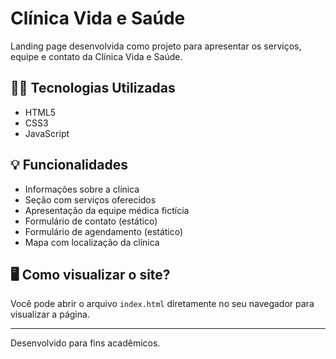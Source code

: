 # Clínica Vida e Saúde

Landing page desenvolvida como projeto para apresentar os serviços, equipe e contato da Clínica Vida e Saúde.

## 👨‍💻 Tecnologias Utilizadas
- HTML5
- CSS3
- JavaScript

## 💡 Funcionalidades
- Informações sobre a clínica
- Seção com serviços oferecidos
- Apresentação da equipe médica fictícia
- Formulário de contato (estático)
- Formulário de agendamento (estático)
- Mapa com localização da clínica

## 🖥️ Como visualizar o site?
Você pode abrir o arquivo `index.html` diretamente no seu navegador para visualizar a página.

---

Desenvolvido para fins acadêmicos.
